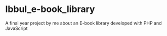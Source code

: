 # Ibbul_e-book_library
A final year project by me about an E-book library developed with PHP and JavaScript 
